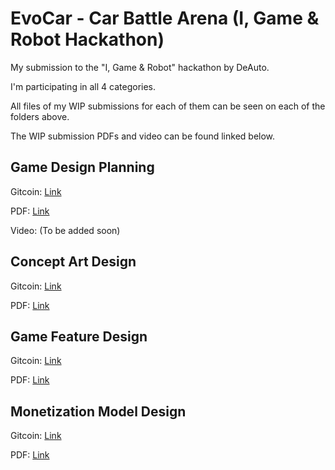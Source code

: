 # EvoCar - Car Battle Arena (I, Game &amp; Robot Hackathon)


My submission to the "I, Game &amp; Robot" hackathon by DeAuto.

I'm participating in all 4 categories.

All files of my WIP submissions for each of them can be seen on each of the folders above.

The WIP submission PDFs and video can be found linked below.

## Game Design Planning

Gitcoin: [Link](https://gitcoin.co/issue/29356)

PDF: [Link](https://github.com/alecsantos96/I-Game-Robot/blob/main/Game-Design-Planning/Game%20Design%20Planning%20Presentation.pdf)

Video: (To be added soon)

## Concept Art Design

Gitcoin: [Link](https://gitcoin.co/issue/29358)

PDF: [Link](https://github.com/alecsantos96/I-Game-Robot/blob/main/Concept-Art-Design/Concept%20Art%20Design%20Presentation.pdf)

## Game Feature Design

Gitcoin: [Link](https://gitcoin.co/issue/29359)

PDF: [Link](https://github.com/alecsantos96/I-Game-Robot/blob/main/Game-Feature-Design/Game%20Feature%20Design%20Presentation.pdf)

## Monetization Model Design

Gitcoin: [Link](https://gitcoin.co/issue/29360)

PDF: [Link](https://github.com/alecsantos96/I-Game-Robot/blob/main/Monetization-Model-Design/Monetization%20Model%20Design%20Presentation.pdf)
